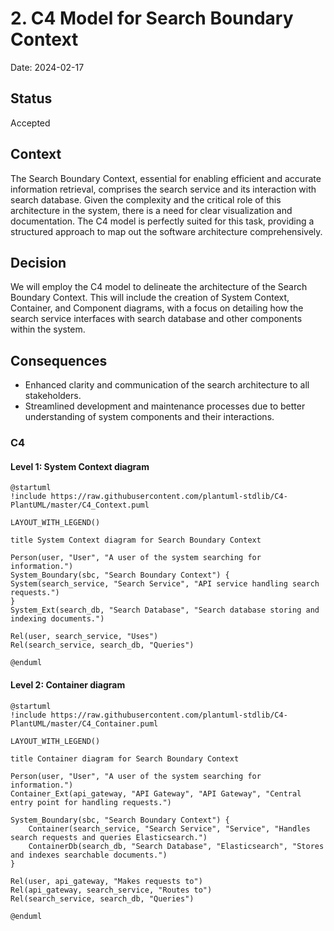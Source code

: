 # 2. C4 Model for Search Boundary Context

Date: 2024-02-17

## Status

Accepted

## Context

The Search Boundary Context, essential for enabling efficient and accurate information retrieval, 
comprises the search service and its interaction with search database. 
Given the complexity and the critical role of this architecture in the system, there is a need for clear visualization 
and documentation. The C4 model is perfectly suited for this task, providing a structured approach to map out 
the software architecture comprehensively.

## Decision

We will employ the C4 model to delineate the architecture of the Search Boundary Context. 
This will include the creation of System Context, Container, and Component diagrams, 
with a focus on detailing how the search service interfaces with search database and other components within the system.

## Consequences

+ Enhanced clarity and communication of the search architecture to all stakeholders.
+ Streamlined development and maintenance processes due to better understanding of system components and their interactions.

### C4

#### Level 1: System Context diagram

```puml
@startuml
!include https://raw.githubusercontent.com/plantuml-stdlib/C4-PlantUML/master/C4_Context.puml

LAYOUT_WITH_LEGEND()

title System Context diagram for Search Boundary Context

Person(user, "User", "A user of the system searching for information.")
System_Boundary(sbc, "Search Boundary Context") {
System(search_service, "Search Service", "API service handling search requests.")
}
System_Ext(search_db, "Search Database", "Search database storing and indexing documents.")

Rel(user, search_service, "Uses")
Rel(search_service, search_db, "Queries")

@enduml
```

#### Level 2: Container diagram

```puml
@startuml
!include https://raw.githubusercontent.com/plantuml-stdlib/C4-PlantUML/master/C4_Container.puml

LAYOUT_WITH_LEGEND()

title Container diagram for Search Boundary Context

Person(user, "User", "A user of the system searching for information.")
Container_Ext(api_gateway, "API Gateway", "API Gateway", "Central entry point for handling requests.")

System_Boundary(sbc, "Search Boundary Context") {
    Container(search_service, "Search Service", "Service", "Handles search requests and queries Elasticsearch.")
    ContainerDb(search_db, "Search Database", "Elasticsearch", "Stores and indexes searchable documents.")
}

Rel(user, api_gateway, "Makes requests to")
Rel(api_gateway, search_service, "Routes to")
Rel(search_service, search_db, "Queries")

@enduml
``````

